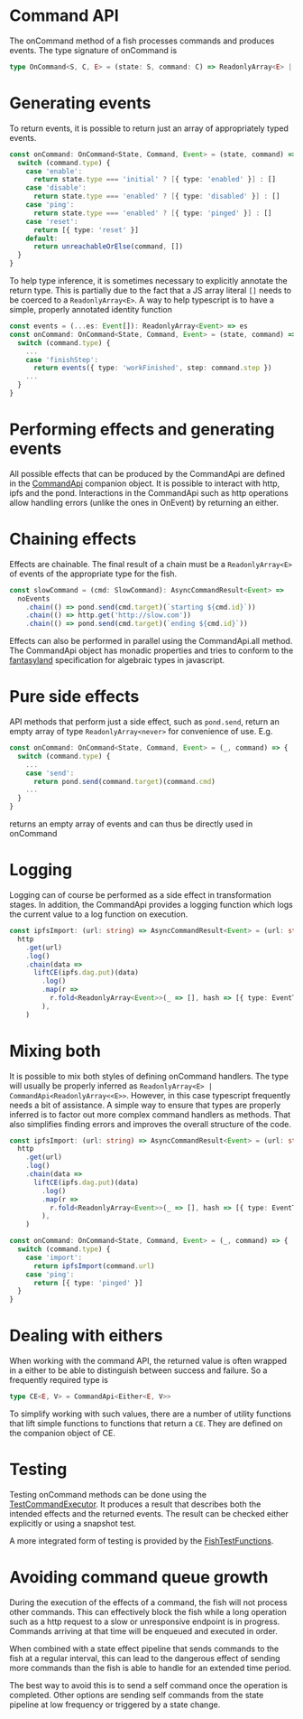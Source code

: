 # Command API

The onCommand method of a fish processes commands and produces events. The type signature of onCommand is

```ts
type OnCommand<S, C, E> = (state: S, command: C) => ReadonlyArray<E> | CommandApi<ReadonlyArray<<E>>
```

# Generating events

To return events, it is possible to return just an array of appropriately typed events.

```ts
const onCommand: OnCommand<State, Command, Event> = (state, command) => {
  switch (command.type) {
    case 'enable':
      return state.type === 'initial' ? [{ type: 'enabled' }] : []
    case 'disable':
      return state.type === 'enabled' ? [{ type: 'disabled' }] : []
    case 'ping':
      return state.type === 'enabled' ? [{ type: 'pinged' }] : []
    case 'reset':
      return [{ type: 'reset' }]
    default:
      return unreachableOrElse(command, [])
  }
}
```

To help type inference, it is sometimes necessary to explicitly annotate the return type. This is partially due to the fact that a JS array literal `[]` needs to be coerced to a `ReadonlyArray<E>`. A way to help typescript is to have a simple, properly annotated identity function

```typescript
const events = (...es: Event[]): ReadonlyArray<Event> => es
const onCommand: OnCommand<State, Command, Event> = (state, command) => {
  switch (command.type) {
    ...
    case 'finishStep':
      return events({ type: 'workFinished', step: command.step })
    ...
  }
}
```

# Performing effects and generating events

All possible effects that can be produced by the CommandApi are defined in the [CommandApi](/pond/ada/commandApi.ts) companion object. It is possible to interact with http, ipfs and the pond.
Interactions in the CommandApi such as http operations allow handling errors (unlike the ones in OnEvent) by returning an either.

# Chaining effects

Effects are chainable. The final result of a chain must be a `ReadonlyArray<E>` of events of the appropriate type for the fish.

```ts
const slowCommand = (cmd: SlowCommand): AsyncCommandResult<Event> =>
  noEvents
    .chain(() => pond.send(cmd.target)(`starting ${cmd.id}`))
    .chain(() => http.get('http://slow.com'))
    .chain(() => pond.send(cmd.target)(`ending ${cmd.id}`))
```

Effects can also be performed in parallel using the CommandApi.all method. The CommandApi object has monadic properties and tries to conform to the [fantasyland](https://github.com/fantasyland/fantasy-land) specification for algebraic types in javascript.

# Pure side effects

API methods that perform just a side effect, such as `pond.send`, return an empty array of type `ReadonlyArray<never>` for convenience of use. E.g.
```ts
const onCommand: OnCommand<State, Command, Event> = (_, command) => {
  switch (command.type) {
    ...
    case 'send':
      return pond.send(command.target)(command.cmd)
    ...
  }
}
```
returns an empty array of events and can thus be directly used in onCommand

# Logging

Logging can of course be performed as a side effect in transformation stages. In addition, the CommandApi provides a logging function which logs the current value to a log function on execution.

```ts
const ipfsImport: (url: string) => AsyncCommandResult<Event> = (url: string) =>
  http
    .get(url)
    .log()
    .chain(data =>
      liftCE(ipfs.dag.put)(data)
        .log()
        .map(r =>
          r.fold<ReadonlyArray<Event>>(_ => [], hash => [{ type: EventType.Imported, url, hash }]),
        ),
    )
```

# Mixing both

It is possible to mix both styles of defining onCommand handlers. The type will usually be properly inferred as `ReadonlyArray<E> | CommandApi<ReadonlyArray<<E>>`. However, in this case typescript frequently needs a bit of assistance. A simple way to ensure that types are properly inferred is to factor out more complex command handlers as methods. That also simplifies finding errors and improves the overall structure of the code.

```ts
const ipfsImport: (url: string) => AsyncCommandResult<Event> = (url: string) =>
  http
    .get(url)
    .log()
    .chain(data =>
      liftCE(ipfs.dag.put)(data)
        .log()
        .map(r =>
          r.fold<ReadonlyArray<Event>>(_ => [], hash => [{ type: EventType.Imported, url, hash }]),
        ),
    )

const onCommand: OnCommand<State, Command, Event> = (_, command) => {
  switch (command.type) {
    case 'import':
      return ipfsImport(command.url)
    case 'ping':
      return [{ type: 'pinged' }]
  }
}
```

# Dealing with eithers

When working with the command API, the returned value is often wrapped in a either to be able to distinguish between success and failure. So a frequently required type is
```ts
type CE<E, V> = CommandApi<Either<E, V>>
```

To simplify working with such values, there are a number of utility functions that lift simple functions to functions that return a `CE`. They are defined on the companion object of CE.

# Testing

Testing onCommand methods can be done using the [TestCommandExecutor](/pond/ada/testkit/testCommandExecutor.ts). It produces a result that describes both the intended effects and the returned events. The result can be checked either explicitly or using a snapshot test.

A more integrated form of testing is provided by the [FishTestFunctions](/pond/ada/testkit/FishTestFunctions.ts).

# Avoiding command queue growth

During the execution of the effects of a command, the fish will not process other commands. This can effectively block the fish while a long operation such as a http request to a slow or unresponsive endpoint is in progress. Commands arriving at that time will be enqueued and executed in order.

When combined with a state effect pipeline that sends commands to the fish at a regular interval, this can lead to the dangerous effect of sending more commands than the fish is able to handle for an extended time period.

The best way to avoid this is to send a self command once the operation is completed. Other options are sending self commands from the state pipeline at low frequency or triggered by a state change.
